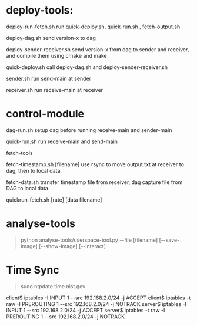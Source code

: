 # deploy-tools:

deploy-run-fetch.sh
run quick-deploy.sh, quick-run.sh , fetch-output.sh

deploy-dag.sh
send version-x to dag

deploy-sender-receiver.sh
send version-x from dag to sender and receiver, and compile them using cmake and make

quick-deploy.sh
call deploy-dag.sh and deploy-sender-receiver.sh

sender.sh
run send-main at sender

receiver.sh
run receive-main at receiver


# control-module

dag-run.sh
setup dag before running receive-main and sender-main

quick-run.sh
run receive-main and send-main

fetch-tools

fetch-timestamp.sh [filename]
use rsync to move output.txt at receiver to dag, then to local data.

fetch-data.sh
transfer timestamp file from receiver, dag capture file from DAG to local data.

quickrun-fetch.sh [rate] [data filename]

# analyse-tools

> python analyse-tools/userspace-tool.py --file [filename] [--save-image] [--show-image] [--interact]

# Time Sync

> sudo ntpdate time.nist.gov

client$ iptables -I INPUT 1 --src 192.168.2.0/24 -j ACCEPT
client$ iptables -t raw -I PREROUTING 1 --src 192.168.2.0/24 -j NOTRACK
server$ iptables -I INPUT 1 --src 192.168.2.0/24 -j ACCEPT
server$ iptables -t raw -I PREROUTING 1 --src 192.168.2.0/24 -j NOTRACK